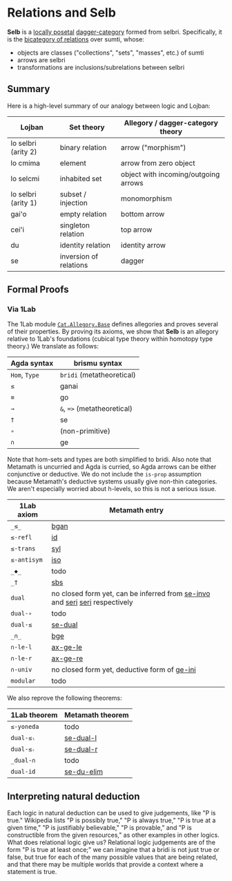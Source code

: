 # Relations and **Selb**

**Selb** is a [locally
posetal](https://ncatlab.org/nlab/show/locally+posetal+2-category)
[dagger-category](https://ncatlab.org/nlab/show/dagger+category) formed from
selbri. Specifically, it is the [bicategory of
relations](https://ncatlab.org/nlab/show/bicategory+of+relations) over sumti,
whose:

* objects are classes ("collections", "sets", "masses", etc.) of sumti
* arrows are selbri
* transformations are inclusions/subrelations between selbri

## Summary

Here is a high-level summary of our analogy between logic and Lojban:

Lojban | Set theory | Allegory / dagger-category theory
---|---|---
lo selbri (arity 2) | binary relation | arrow ("morphism")
lo cmima | element | arrow from zero object
lo selcmi | inhabited set | object with incoming/outgoing arrows
lo selbri (arity 1) | subset / injection | monomorphism
gai'o | empty relation | bottom arrow
cei'i | singleton relation | top arrow
du | identity relation | identity arrow
se | inversion of relations | dagger

## Formal Proofs

### Via 1Lab

The 1Lab module [`Cat.Allegory.Base`](https://1lab.dev/Cat.Allegory.Base.html)
defines allegories and proves several of their properties. By proving its
axioms, we show that **Selb** is an allegory relative to 1Lab's foundations
(cubical type theory within homotopy type theory.) We translate as follows:

Agda syntax | brismu syntax
---|---
`Hom`, `Type` | `bridi` (metatheoretical)
`≤` | ganai
`≡` | go
`→` | `&`, `=>` (metatheoretical)
`†` | se
`∘` | (non-primitive)
`∩` | ge

Note that hom-sets and types are both simplified to bridi. Also note that
Metamath is uncurried and Agda is curried, so Agda arrows can be either
conjunctive or deductive. We do not include the `is-prop` assumption because
Metamath's deductive systems usually give non-thin categories. We aren't
especially worried about h-levels, so this is not a serious issue.

1Lab axiom | Metamath entry
---|---
`_≤_` | [bgan](bgan.html)
`≤-refl` | [id](id.html)
`≤-trans` | [syl](syl.html)
`≤-antisym` | [iso](iso.html)
`_◆_` | todo
`_†` | [sbs](sbs.html)
`dual` | no closed form yet, can be inferred from [se-invo](se-invo.html) and [seri](seri.html) [seri](seri.html) respectively
`dual-∘` | todo
`dual-≤` | [se-dual](se-dual.html)
`_∩_` | [bge](bge.html)
`∩-le-l` | [ax-ge-le](ax-ge-le.html)
`∩-le-r` | [ax-ge-re](ax-ge-re.html)
`∩-univ` | no closed form yet, deductive form of [ge-ini](ge-ini.html)
`modular` | todo

We also reprove the following theorems:

1Lab theorem | Metamath theorem
---|---
`≤-yoneda` | todo
`dual-≤ₗ` | [se-dual-l](se-dual-l.html)
`dual-≤ᵣ` | [se-dual-r](se-dual-r.html)
`_dual-∩` | todo
`dual-id` | [se-du-elim](se-du-elim.html)

## Interpreting natural deduction

Each logic in natural deduction can be used to give judgements, like "P is
true." Wikipedia lists "P is possibly true," "P is always true," "P is true at
a given time," "P is justifiably believable," "P is provable," and "P is
constructible from the given resources," as other examples in other logics.
What does relational logic give us? Relational logic judgements are of the
form "P is true at least once;" we can imagine that a bridi is not just true
or false, but true for each of the many possible values that are being
related, and that there may be multiple worlds that provide a context where a
statement is true.

